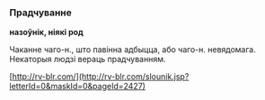 ### Прадчуванне
**назоўнік, ніякі род**

Чаканне чаго-н., што павінна адбыцца, або чаго-н. невядомага. Некаторыя людзі вераць прадчуванням.

<a rel="author">[http://rv-blr.com/](http://rv-blr.com/slounik.jsp?letterId=0&maskId=0&pageId=2427)</a>

